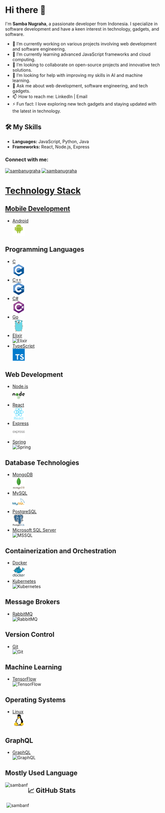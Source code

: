 # Hi there 👋

I'm **Samba Nugraha**, a passionate developer from Indonesia. I specialize in software development and have a keen interest in technology, gadgets, and software.

- 🔭 I’m currently working on various projects involving web development and software engineering.
- 🌱 I’m currently learning advanced JavaScript frameworks and cloud computing.
- 👯 I’m looking to collaborate on open-source projects and innovative tech solutions.
- 🤔 I’m looking for help with improving my skills in AI and machine learning.
- 💬 Ask me about web development, software engineering, and tech gadgets.
- 📫 How to reach me: LinkedIn | Email
- ⚡ Fun fact: I love exploring new tech gadgets and staying updated with the latest in technology.

## 🛠️ My Skills

- **Languages:** JavaScript, Python, Java
- **Frameworks:** React, Node.js, Express

<h3 align="left">Connect with me:</h3>
<p align="left">
<a href="https://dev.to/sambanugraha" target="blank"><img align="center" src="https://raw.githubusercontent.com/rahuldkjain/github-profile-readme-generator/master/src/images/icons/Social/devto.svg" alt="sambanugraha" height="30" width="40" /></a>
<a href="https://www.hackerrank.com/sambanugraha" target="blank"><img align="center" src="https://raw.githubusercontent.com/rahuldkjain/github-profile-readme-generator/master/src/images/icons/Social/hackerrank.svg" alt="sambanugraha" height="30" width="40" />

# Technology Stack

## Mobile Development
- [Android](https://developer.android.com)  
  <img src="https://raw.githubusercontent.com/devicons/devicon/master/icons/android/android-original-wordmark.svg" alt="Android" width="40" height="40"/>

## Programming Languages
- [C](https://www.cprogramming.com/)  
  <img src="https://raw.githubusercontent.com/devicons/devicon/master/icons/c/c-original.svg" alt="C" width="40" height="40"/>
- [C++](https://www.w3schools.com/cpp/)  
  <img src="https://raw.githubusercontent.com/devicons/devicon/master/icons/cplusplus/cplusplus-original.svg" alt="C++" width="40" height="40"/>
- [C#](https://www.w3schools.com/cs/)  
  <img src="https://raw.githubusercontent.com/devicons/devicon/master/icons/csharp/csharp-original.svg" alt="C#" width="40" height="40"/>
- [Go](https://golang.org)  
  <img src="https://raw.githubusercontent.com/devicons/devicon/master/icons/go/go-original.svg" alt="Go" width="40" height="40"/>
- [Elixir](https://elixir-lang.org)  
  <img src="https://www.vectorlogo.zone/logos/elixir-lang/elixir-lang-icon.svg" alt="Elixir" width="40" height="40"/>
- [TypeScript](https://www.typescriptlang.org/)  
  <img src="https://raw.githubusercontent.com/devicons/devicon/master/icons/typescript/typescript-original.svg" alt="TypeScript" width="40" height="40"/>

## Web Development
- [Node.js](https://nestjs.com/)  
  <img src="https://raw.githubusercontent.com/devicons/devicon/master/icons/nodejs/nodejs-original-wordmark.svg" alt="Node.js" width="40" height="40"/>
- [React](https://reactjs.org/)  
  <img src="https://raw.githubusercontent.com/devicons/devicon/master/icons/react/react-original-wordmark.svg" alt="React" width="40" height="40"/>
- [Express](https://expressjs.com)  
  <img src="https://raw.githubusercontent.com/devicons/devicon/master/icons/express/express-original-wordmark.svg" alt="Express" width="40" height="40"/>
- [Spring](https://spring.io/)  
  <img src="https://www.vectorlogo.zone/logos/springio/springio-icon.svg" alt="Spring" width="40" height="40"/>

## Database Technologies
- [MongoDB](https://www.mongodb.com/)  
  <img src="https://raw.githubusercontent.com/devicons/devicon/master/icons/mongodb/mongodb-original-wordmark.svg" alt="MongoDB" width="40" height="40"/>
- [MySQL](https://www.mysql.com/)  
  <img src="https://raw.githubusercontent.com/devicons/devicon/master/icons/mysql/mysql-original-wordmark.svg" alt="MySQL" width="40" height="40"/>
- [PostgreSQL](https://www.postgresql.org)  
  <img src="https://raw.githubusercontent.com/devicons/devicon/master/icons/postgresql/postgresql-original-wordmark.svg" alt="PostgreSQL" width="40" height="40"/>
- [Microsoft SQL Server](https://www.microsoft.com/en-us/sql-server)  
  <img src="https://www.svgrepo.com/show/303229/microsoft-sql-server-logo.svg" alt="MSSQL" width="40" height="40"/>

## Containerization and Orchestration
- [Docker](https://www.docker.com/)  
  <img src="https://raw.githubusercontent.com/devicons/devicon/master/icons/docker/docker-original-wordmark.svg" alt="Docker" width="40" height="40"/>
- [Kubernetes](https://kubernetes.io)  
  <img src="https://www.vectorlogo.zone/logos/kubernetes/kubernetes-icon.svg" alt="Kubernetes" width="40" height="40"/>

## Message Brokers
- [RabbitMQ](https://www.rabbitmq.com)  
  <img src="https://www.vectorlogo.zone/logos/rabbitmq/rabbitmq-icon.svg" alt="RabbitMQ" width="40" height="40"/>

## Version Control
- [Git](https://git-scm.com/)  
  <img src="https://www.vectorlogo.zone/logos/git-scm/git-scm-icon.svg" alt="Git" width="40" height="40"/>

## Machine Learning
- [TensorFlow](https://www.tensorflow.org)  
  <img src="https://www.vectorlogo.zone/logos/tensorflow/tensorflow-icon.svg" alt="TensorFlow" width="40" height="40"/>

## Operating Systems
- [Linux](https://www.linux.org/)  
  <img src="https://raw.githubusercontent.com/devicons/devicon/master/icons/linux/linux-original.svg" alt="Linux" width="40" height="40"/>

## GraphQL
- [GraphQL](https://graphql.org)  
  <img src="https://www.vectorlogo.zone/logos/graphql/graphql-icon.svg" alt="GraphQL" width="40" height="40"/>


## Mostly Used Language
<p><img align="left" src="https://github-readme-stats.vercel.app/api/top-langs?username=sambanf&show_icons=true&locale=en&layout=compact" alt="sambanf" /></p>

## 📈 GitHub Stats
<p>&nbsp;<img align="center" src="https://github-readme-stats.vercel.app/api?username=sambanf&show_icons=true&locale=en" alt="sambanf" /></p>
